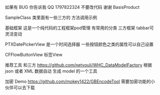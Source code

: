 
如果有 BUG 你告诉我 QQ 1797822324  不要改代码  谢谢
BasisProduct

  SampleClass 类里面有一些三方的 方法调用示例

基础框架 这是一个纯代码的工程框架pod管理 有常用的分类 三方框架 tabbar可灵活变动

PTXDatePickerView 是一个时间选择器  一些按钮颜色之类的属性可以自己设置  

CFFlowButtonView  标签View 

推荐工具  和三方
https://github.com/netyouli/WHC_DataModelFactory   根据 json 或者 XML 数据自动  生成 model 的一个工具


加密 Demo   https://github.com/mokey1422/GBEncodeTool   需要加密功能的小伙伴可以去下载

